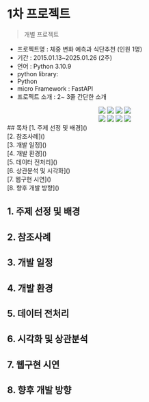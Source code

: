 # 1차 프로젝트
> 개별 프로젝트


- 프로젝트명 : 체중 변화 예측과 식단추천 (인원 1명)
- 기간 : 2015.01.13~2025.01.26 (2주)
- 언어 : Python 3.10.9
- python library:
- Python
- micro Framework : FastAPI
- 프로젝트 소개 : 2~ 3줄 간단한 소개

<div align=center> 
  <img src="https://img.shields.io/badge/python-3776AB?style=for-the-badge&logo=python&logoColor=white"> 
  <img src="https://img.shields.io/badge/tensorflow-55ff55?style=for-the-badge&logo=fastapi&logoColor=white">
  <img src="https://img.shields.io/badge/sklearn-55ff55?style=for-the-badge&logo=fastapi&logoColor=white">
  <img src="https://img.shields.io/badge/fastapi-FF0000?style=for-the-badge&logo=fastapi&logoColor=white">
</div>
<div align=center> 
  <img src="https://img.shields.io/badge/bootstrap-7952B3?style=for-the-badge&logo=bootstrap&logoColor=white">
  <img src="https://img.shields.io/badge/html5-E34F26?style=for-the-badge&logo=html5&logoColor=white"> 
  <img src="https://img.shields.io/badge/css-1572B6?style=for-the-badge&logo=css3&logoColor=white"> 
  <img src="https://img.shields.io/badge/jquery-0769AD?style=for-the-badge&logo=jquery&logoColor=white">
</div>
## 목차
[1. 주제 선정 및 배경]()<br>
[2. 참조사례]()<br>
[3. 개발 일정]()<br>
[4. 개발 환경]()<br>
[5. 데이터 전처리]()<br>
[6. 상관분석 및 시각화]()<br>
[7. 웹구현 시연]()<br>
[8. 향후 개발 방향]()<br>

## 1. 주제 선정 및 배경

## 2. 참조사례

## 3. 개발 일정

## 4. 개발 환경

## 5. 데이터 전처리

## 6. 시각화 및 상관분석

## 7. 웹구현 시연

## 8. 향후 개발 방향
